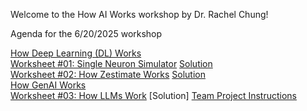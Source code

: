 Welcome to the How AI Works workshop by Dr. Rachel Chung!

Agenda for the 6/20/2025 workshop

[How Deep Learning (DL) Works](https://www.dropbox.com/scl/fi/xg6mbc2yt2a18timvdrx4/EHUB-AI-by-Chung-2025-How-AI-Works.pptx?rlkey=m8aou9f741qi4q4b8fu2m0kbg&dl=0)  
[Worksheet #01: Single Neuron Simulator](https://docs.google.com/document/d/1VUxvhrI8i_2mxxIqB9e4Y2RZPk69Id76yiddq302e8U/edit?usp=drive_link) [Solution](https://docs.google.com/document/d/1EKOux3ee7yfh7YKC34j9RmToJwmKgKAvk8Bm0FwXSy8/edit?usp=drive_link)  
[Worksheet #02: How Zestimate Works](https://docs.google.com/document/d/1VsJqBAyiVG5nDBkZNhB4CE8wRcbfCE61Xgf00_AC5EQ/edit?usp=drive_link) [Solution](https://docs.google.com/document/d/1QoTa1DoURrSuW__ZPebImJ2OPSmo-jPOW6K2aezB79M/edit?usp=drive_link)  
[How GenAI Works](https://www.dropbox.com/scl/fi/l7cok2snp9s5ukzmy3fmv/EHUB-AI-by-Chung-2025-How-GenAI-Works.pptx?rlkey=mn68ljymfxdxvgoweapou1ojq&dl=0)  
[Worksheet #03: How LLMs Work](https://docs.google.com/document/d/1nZAcStoLL7KAxbgppmm-m-NumVZNzxjTjKLmvQPU4as/edit?usp=drive_link) [Solution]
[Team Project Instructions](https://docs.google.com/presentation/d/1Y8hoK1MePy468Yz6gJhMHbs4MJ4RkKKPcSySzhEjdnw/edit?usp=sharing)  
